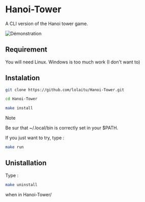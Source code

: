 # Hanoi-Tower
A CLI version of the Hanoi tower game.

![Démonstration](https://github.com/lolaitu/Hanoi-Tower/releases/download/untagged-eef9d813cfec9b74169a/demo.gif)

## Requirement
You will need Linux.
Windows is too much work (I don't want to)

## Instalation

```bash
git clone https://github.com/lolaitu/Hanoi-Tower.git
```

```bash
cd Hanoi-Tower
```

```bash
make install
```
> [!NOTE]
> Be sur that ~/.local/bin is correctly set in your $PATH.

If you just want to try, type :

```bash
make run
```

## Unistallation

Type :
```bash
make uninstall
```
when in Hanoi-Tower/
